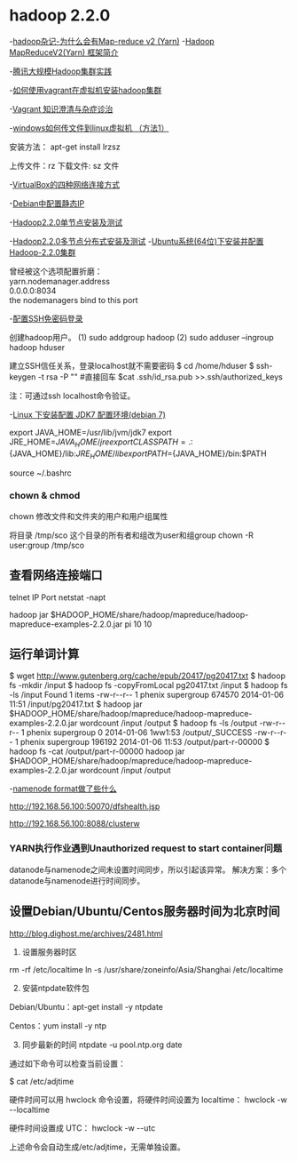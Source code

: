 # hadoop 2.2.0

-[hadoop杂记-为什么会有Map-reduce v2 (Yarn)](http://www.cnblogs.com/LeftNotEasy/archive/2012/02/18/why-yarn.html)
-[Hadoop MapReduceV2(Yarn) 框架简介](http://www.ibm.com/developerworks/cn/opensource/os-cn-hadoop-yarn/)

-[腾讯大规模Hadoop集群实践](http://www.csdn.net/article/2014-02-19/2818473-Tencent-Hadoop)

-[如何使用vagrant在虚拟机安装hadoop集群](http://blog.csdn.net/wf1982/article/details/8798870)

-[Vagrant 知识澄清与杂症诊治](http://wushaobo.info/?p=83)

-[windows如何传文件到linux虚拟机 （方法1）](http://jingyan.baidu.com/article/647f01159b86e17f2148a891.html)

安装方法： apt-get install lrzsz

上传文件：rz
下载文件: sz 文件

-[VirtualBox的四种网络连接方式](http://www.cnblogs.com/adforce/p/3363373.html)

-[Debian中配置静态IP](http://blog.csdn.net/shooter556/article/details/919776)

-[Hadoop2.2.0单节点安装及测试](http://my.oschina.net/u/931751/blog/172666)

-[Hadoop2.2.0多节点分布式安装及测试](http://www.ituring.com.cn/article/63927)
-[Ubuntu系统(64位)下安装并配置Hadoop-2.2.0集群](http://blog.csdn.net/canlets/article/details/18716645)

曾经被这个选项配置折磨：
<property>  
	<name>yarn.nodemanager.address</name>  
	<value>0.0.0.0:8034</value>  
	<description>the nodemanagers bind to this port</description>  
</property>  

-[配置SSH免密码登录](http://book.51cto.com/art/201110/298592.htm)

创建hadoop用户。
(1)   sudo addgroup hadoop
(2)   sudo adduser –ingroup hadoop hduser

建立SSH信任关系，登录localhost就不需要密码
$ cd /home/hduser
$ ssh-keygen -t rsa -P ""    #直接回车
$cat .ssh/id_rsa.pub >>.ssh/authorized_keys

注：可通过ssh localhost命令验证。

-[Linux 下安装配置 JDK7 配置环境(debian 7)](http://www.cnblogs.com/xusir/p/3325965.html)

export JAVA_HOME=/usr/lib/jvm/jdk7
export JRE_HOME=${JAVA_HOME}/jre
export CLASSPATH=.:${JAVA_HOME}/lib:${JRE_HOME}/lib
export PATH=${JAVA_HOME}/bin:$PATH

source ~/.bashrc

### chown & chmod
chown 修改文件和文件夹的用户和用户组属性

将目录 /tmp/sco 这个目录的所有者和组改为user和组group
chown -R user:group /tmp/sco

## 查看网络连接端口
telnet IP Port
netstat -napt

hadoop jar $HADOOP_HOME/share/hadoop/mapreduce/hadoop-mapreduce-examples-2.2.0.jar pi 10 10

## 运行单词计算
$ wget http://www.gutenberg.org/cache/epub/20417/pg20417.txt
$ hadoop fs -mkdir /input
$ hadoop fs -copyFromLocal pg20417.txt /input
$ hadoop fs -ls /input
Found 1 items
-rw-r--r--   1 phenix supergroup     674570 2014-01-06 11:51 /input/pg20417.txt
$ hadoop jar $HADOOP_HOME/share/hadoop/mapreduce/hadoop-mapreduce-examples-2.2.0.jar wordcount /input /output
$ hadoop fs -ls /output
-rw-r--r--   1 phenix supergroup          0 2014-01-06 1ww1:53 /output/_SUCCESS
-rw-r--r--   1 phenix supergroup     196192 2014-01-06 11:53 /output/part-r-00000
$ hadoop fs -cat /output/part-r-00000
hadoop jar $HADOOP_HOME/share/hadoop/mapreduce/hadoop-mapreduce-examples-2.2.0.jar wordcount /input /output

-[namenode format做了些什么](http://blog.csdn.net/jiangheng0535/article/details/12906509)

http://192.168.56.100:50070/dfshealth.jsp

http://192.168.56.100:8088/clusterw


### YARN执行作业遇到Unauthorized request to start container问题

datanode与namenode之间未设置时间同步，所以引起该异常。
解决方案：多个datanode与namenode进行时间同步。

## 设置Debian/Ubuntu/Centos服务器时间为北京时间
http://blog.dighost.me/archives/2481.html

1. 设置服务器时区

rm -rf /etc/localtime
ln -s /usr/share/zoneinfo/Asia/Shanghai /etc/localtime

2. 安装ntpdate软件包

Debian/Ubuntu：apt-get install -y ntpdate

Centos：yum install -y ntp

3. 同步最新的时间
ntpdate -u pool.ntp.org
date

通过如下命令可以检查当前设置：

$ cat /etc/adjtime

硬件时间可以用 hwclock 命令设置，将硬件时间设置为 localtime：
hwclock -w --localtime

硬件时间设置成 UTC：
hwclock -w --utc

上述命令会自动生成/etc/adjtime，无需单独设置。 

